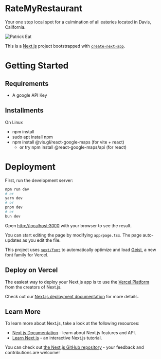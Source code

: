 # RateMyRestaurant
Your one stop local spot for a culmination of all eateries located in Davis, California.

![Patrick Eat](https://media3.giphy.com/media/v1.Y2lkPTc5MGI3NjExbmpkbGJwMWJ0N3JyaDQxcTdzYmpxN3Z0NzA0ZjZhNHJ1Z3ptNmhkaSZlcD12MV9pbnRlcm5hbF9naWZfYnlfaWQmY3Q9Zw/12uXi1GXBibALC/giphy.gif)

This is a [Next.js](https://nextjs.org) project bootstrapped with [`create-next-app`](https://nextjs.org/docs/app/api-reference/cli/create-next-app).

# Getting Started

## Requirements
- A google API Key

## Installments
On Linux
- npm install
- sudo apt install npm
- npm install @vis.gl/react-google-maps (for vite + react)
  - or try npm install @react-google-maps/api (for react)

# Deployment
First, run the development server:

```bash
npm run dev
# or
yarn dev
# or
pnpm dev
# or
bun dev
```

Open [http://localhost:3000](http://localhost:3000) with your browser to see the result.

You can start editing the page by modifying `app/page.tsx`. The page auto-updates as you edit the file.

This project uses [`next/font`](https://nextjs.org/docs/app/building-your-application/optimizing/fonts) to automatically optimize and load [Geist](https://vercel.com/font), a new font family for Vercel.

## Deploy on Vercel

The easiest way to deploy your Next.js app is to use the [Vercel Platform](https://vercel.com/new?utm_medium=default-template&filter=next.js&utm_source=create-next-app&utm_campaign=create-next-app-readme) from the creators of Next.js.

Check out our [Next.js deployment documentation](https://nextjs.org/docs/app/building-your-application/deploying) for more details.







## Learn More

To learn more about Next.js, take a look at the following resources:

- [Next.js Documentation](https://nextjs.org/docs) - learn about Next.js features and API.
- [Learn Next.js](https://nextjs.org/learn) - an interactive Next.js tutorial.

You can check out [the Next.js GitHub repository](https://github.com/vercel/next.js) - your feedback and contributions are welcome!
